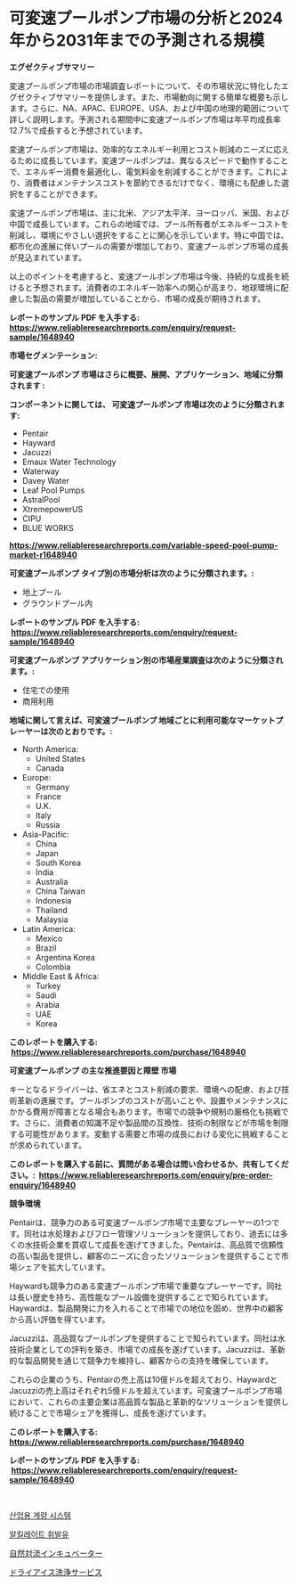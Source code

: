 <p><h1>可変速プールポンプ市場の分析と2024年から2031年までの予測される規模</h1></p><p><strong>エグゼクティブサマリー</strong></p>
<p><p>変速プールポンプ市場の市場調査レポートについて、その市場状況に特化したエグゼクティブサマリーを提供します。また、市場動向に関する簡単な概要も示します。さらに、NA、APAC、EUROPE、USA、および中国の地理的範囲について詳しく説明します。予測される期間中に変速プールポンプ市場は年平均成長率12.7%で成長すると予想されています。</p><p>変速プールポンプ市場は、効率的なエネルギー利用とコスト削減のニーズに応えるために成長しています。変速プールポンプは、異なるスピードで動作することで、エネルギー消費を最適化し、電気料金を削減することができます。これにより、消費者はメンテナンスコストを節約できるだけでなく、環境にも配慮した選択をすることができます。</p><p>変速プールポンプ市場は、主に北米、アジア太平洋、ヨーロッパ、米国、および中国で成長しています。これらの地域では、プール所有者がエネルギーコストを削減し、環境にやさしい選択をすることに関心を示しています。特に中国では、都市化の進展に伴いプールの需要が増加しており、変速プールポンプ市場の成長が見込まれています。</p><p>以上のポイントを考慮すると、変速プールポンプ市場は今後、持続的な成長を続けると予想されます。消費者のエネルギー効率への関心が高まり、地球環境に配慮した製品の需要が増加していることから、市場の成長が期待されます。</p></p>
<p><strong>レポートのサンプル PDF を入手する: <a href="https://www.reliableresearchreports.com/enquiry/request-sample/1648940">https://www.reliableresearchreports.com/enquiry/request-sample/1648940</a></strong></p>
<p><strong>市場セグメンテーション:</strong></p>
<p><strong> 可変速プールポンプ 市場はさらに概要、展開、アプリケーション、地域に分類されます :</strong></p>
<p><strong>コンポーネントに関しては、 可変速プールポンプ 市場は次のように分類されます: &nbsp;</strong></p>
<p><ul><li>Pentair</li><li>Hayward</li><li>Jacuzzi</li><li>Emaux Water Technology</li><li>Waterway</li><li>Davey Water</li><li>Leaf Pool Pumps</li><li>AstralPool</li><li>XtremepowerUS</li><li>CIPU</li><li>BLUE WORKS</li></ul></p>
<p><strong><a href="https://www.reliableresearchreports.com/variable-speed-pool-pump-market-r1648940">https://www.reliableresearchreports.com/variable-speed-pool-pump-market-r1648940</a></strong></p>
<p><strong> 可変速プールポンプ タイプ別の市場分析は次のように分類されます。:</strong></p>
<p><ul><li>地上プール</li><li>グラウンドプール内</li></ul></p>
<p><strong>レポートのサンプル PDF を入手する: &nbsp;<a href="https://www.reliableresearchreports.com/enquiry/request-sample/1648940">https://www.reliableresearchreports.com/enquiry/request-sample/1648940</a></strong></p>
<p><strong> 可変速プールポンプ アプリケーション別の市場産業調査は次のように分類されます。:</strong></p>
<p><ul><li>住宅での使用</li><li>商用利用</li></ul></p>
<p><strong>地域に関して言えば、可変速プールポンプ 地域ごとに利用可能なマーケットプレーヤーは次のとおりです。:</strong></p>
<p><ul>
    <li>
        North America:
        <ul>
            <li>United States</li>
            <li>Canada</li>
        </ul>
    </li>
    <li>
        Europe:
        <ul>
            <li>Germany</li>
            <li>France</li>
            <li>U.K.</li>
            <li>Italy</li>
            <li>Russia</li>
        </ul>
    </li>
    <li>
        Asia-Pacific:
        <ul>
            <li>China</li>
            <li>Japan</li>
            <li>South Korea</li>
            <li>India</li>
            <li>Australia</li>
            <li>China Taiwan</li>
            <li>Indonesia</li>
            <li>Thailand</li>
            <li>Malaysia</li>
        </ul>
    </li>
    <li>
        Latin America:
        <ul>
            <li>Mexico</li>
            <li>Brazil</li>
            <li>Argentina Korea</li>
            <li>Colombia</li>
        </ul>
    </li>
    <li>
        Middle East & Africa:
        <ul>
            <li>Turkey</li>
            <li>Saudi</li>
            <li>Arabia</li>
            <li>UAE</li>
            <li>Korea</li>
        </ul>
    </li>
    </ul></p>
<p><strong>このレポートを購入する: &nbsp;<a href="https://www.reliableresearchreports.com/purchase/1648940">https://www.reliableresearchreports.com/purchase/1648940</a></strong></p>
<p><strong>可変速プールポンプ の主な推進要因と障壁 市場</strong></p>
<p><p>キーとなるドライバーは、省エネとコスト削減の要求、環境への配慮、および技術革新の進展です。プールポンプのコストが高いことや、設置やメンテナンスにかかる費用が障害となる場合もあります。市場での競争や規制の厳格化も挑戦です。さらに、消費者の知識不足や製品間の互換性、技術の制限などが市場を制限する可能性があります。変動する需要と市場の成長における変化に挑戦することが求められています。</p></p>
<p><strong>このレポートを購入する前に、質問がある場合は問い合わせるか、共有してください。:&nbsp; <a href="https://www.reliableresearchreports.com/enquiry/pre-order-enquiry/1648940">https://www.reliableresearchreports.com/enquiry/pre-order-enquiry/1648940</a></strong></p>
<p><strong>競争環境</strong></p>
<p><p>Pentairは、競争力のある可変速プールポンプ市場で主要なプレーヤーの1つです。同社は水処理およびフロー管理ソリューションを提供しており、過去には多くの水技術企業を買収して成長を遂げてきました。Pentairは、高品質で信頼性の高い製品を提供し、顧客のニーズに合ったソリューションを提供することで市場シェアを拡大しています。</p><p>Haywardも競争力のある変速プールポンプ市場で重要なプレーヤーです。同社は長い歴史を持ち、高性能なプール設備を提供することで知られています。Haywardは、製品開発に力を入れることで市場での地位を固め、世界中の顧客から高い評価を得ています。</p><p>Jacuzziは、高品質なプールポンプを提供することで知られています。同社は水技術企業としての評判を築き、市場での成長を遂げています。Jacuzziは、革新的な製品開発を通じて競争力を維持し、顧客からの支持を確保しています。</p><p>これらの企業のうち、Pentairの売上高は10億ドルを超えており、HaywardとJacuzziの売上高はそれぞれ5億ドルを超えています。可変速プールポンプ市場において、これらの主要企業は高品質な製品と革新的なソリューションを提供し続けることで市場シェアを獲得し、成長を遂げています。</p></p>
<p><strong>このレポートを購入する: &nbsp; <a href="https://www.reliableresearchreports.com/purchase/1648940">https://www.reliableresearchreports.com/purchase/1648940</a></strong></p>
<p><strong>レポートのサンプル PDF を入手する: &nbsp;<a href="https://www.reliableresearchreports.com/enquiry/request-sample/1648940">https://www.reliableresearchreports.com/enquiry/request-sample/1648940</a></strong><strong></strong></p>
<p>&nbsp;</p>
<p><p><a href="https://medium.com/@jaleelweissnat2022/%EC%82%B0%EC%97%85-%EA%B3%84%EB%9F%89-%EC%8B%9C%EC%8A%A4%ED%85%9C-%EC%8B%9C%EC%9E%A5-%EC%8B%9C%EC%9E%A5-%EC%A0%90%EC%9C%A0%EC%9C%A8-%EC%8B%9C%EC%9E%A5-%EB%8F%99%ED%96%A5-%EB%B0%8F-%EB%AF%B8%EB%9E%98-%EC%84%B1%EC%9E%A5-%ED%83%90%EC%83%89-ae6890d0dd44">산업용 계량 시스템</a></p><p><a href="https://medium.com/@maryamsipes/%EC%95%8C%ED%82%AC%EB%A0%88%EC%9D%B4%ED%8A%B8-%ED%9C%98%EB%B0%9C%EC%9C%A0-%EC%8B%9C%EC%9E%A5-%EC%A0%84%EB%A7%9D-%EC%82%B0%EC%97%85-%EA%B0%9C%EC%9A%94-%EB%B0%8F-%EC%98%88%EC%B8%A1-2024%EB%85%84%EB%B6%80%ED%84%B0-2031%EB%85%84%EA%B9%8C%EC%A7%80-2487d81d1109">알킬레이트 휘발유</a></p><p><a href="https://medium.com/@thomassandoval55/%E8%87%AA%E7%84%B6%E5%AF%BE%E6%B5%81%E5%9F%B9%E9%A4%8A%E5%99%A8%E5%B8%82%E5%A0%B4%E3%81%AE%E3%83%88%E3%83%AC%E3%83%B3%E3%83%89%E3%81%A8%E5%B8%82%E5%A0%B4%E5%88%86%E6%9E%90%E3%81%AF-2024%E5%B9%B4%E3%81%8B%E3%82%892031%E5%B9%B4%E3%81%AE%E6%9C%9F%E9%96%93%E3%81%AB%E4%BA%88%E6%B8%AC%E3%81%95%E3%82%8C%E3%81%A6%E3%81%84%E3%81%BE%E3%81%99-75b8f0ea8fd2">自然対流インキュベーター</a></p><p><a href="https://medium.com/@akio198300/%E3%83%89%E3%83%A9%E3%82%A4%E3%82%A2%E3%82%A4%E3%82%B9%E3%82%AF%E3%83%AA%E3%83%BC%E3%83%8B%E3%83%B3%E3%82%B0%E3%82%B5%E3%83%BC%E3%83%93%E3%82%B9%E5%B8%82%E5%A0%B4-2031%E5%B9%B4%E3%81%BE%E3%81%A7%E3%81%AE%E3%83%88%E3%83%AC%E3%83%B3%E3%83%89-%E4%BA%88%E6%B8%AC-%E7%AB%B6%E5%90%88%E5%88%86%E6%9E%90-14f0bd30d0c1">ドライアイス洗浄サービス</a></p></p>